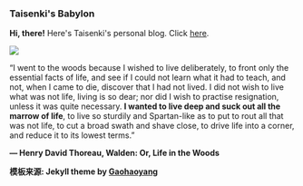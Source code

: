 ### Taisenki's Babylon

**Hi, there!** Here's Taisenki's personal blog. Click [here](https://taisenki.github.io/).

<img src="http://chriswinterberg.com/wp-content/uploads/2013/10/coffee-shop-writing-439411_462x306.jpg">

“I went to the woods because I wished to live deliberately, to front only the essential facts of life, and see if I could not learn what it had to teach, and not, when I came to die, discover that I had not lived. I did not wish to live what was not life, living is so dear; nor did I wish to practise resignation, unless it was quite necessary. **I wanted to live deep and suck out all the marrow of life**, to live so sturdily and Spartan-like as to put to rout all that was not life, to cut a broad swath and shave close, to drive life into a corner, and reduce it to its lowest terms.”

**― Henry David Thoreau, Walden: Or, Life in the Woods**


**模板来源:  Jekyll theme by [Gaohaoyang](https://github.com/Gaohaoyang/gaohaoyang.github.io)**
